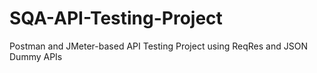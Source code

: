 # SQA-API-Testing-Project
Postman and JMeter-based API Testing Project using ReqRes and JSON Dummy APIs
